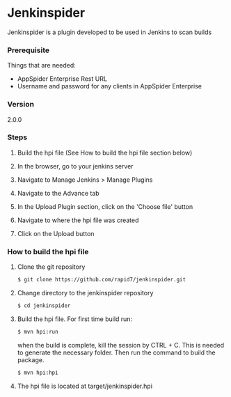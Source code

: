 # Jenkinspider
Jenkinspider is a plugin developed to be used in Jenkins to scan builds

### Prerequisite
Things that are needed:
* AppSpider Enterprise Rest URL
* Username and password for any clients in AppSpider Enterprise

### Version
2.0.0

### Steps
1. Build the hpi file (See How to build the hpi file section below)

2. In the browser, go to your jenkins server

3. Navigate to Manage Jenkins > Manage Plugins 

4. Navigate to the Advance tab

5. In the Upload Plugin section, click on the 'Choose file' button

6. Navigate to where the hpi file was created

7. Click on the Upload button

### How to build the hpi file
1. Clone the git repository
    ```sh
    $ git clone https://github.com/rapid7/jenkinspider.git
    ```
    
2. Change directory to the jenkinspider repository
    ```sh
    $ cd jenkinspider
    ```
    
3. Build the hpi file. For first time build run: 
    ```sh
    $ mvn hpi:run
    ```
    when the build is complete, kill the session by CTRL + C. This is needed to generate the necessary folder. 
    Then run the command to build the package.
    ```sh
    $ mvn hpi:hpi
    ```
    
5. The hpi file is located at target/jenkinspider.hpi

